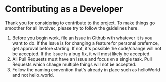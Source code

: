 Contributing as a Developer
=======
Thank you for considering to contribute to the project. To make things go smoother for all involved, please try to follow the guidelines here. 

1. Before you begin work, file an Issue in Github with whatever it is you want to do. If the Issue is for changing a feature for personal prefernce, get approval before starting. If not, it's possible the code/change will not be accepted. If the Issue is a bug fix, it will most likely be accepted. 
2. All Pull Requests must have an Issue and focus on a single task. Pull Requests which change multiple things will not be accepted. 
3. Follow the naming convention that's already in place such as helloWorld and not hello_world.
